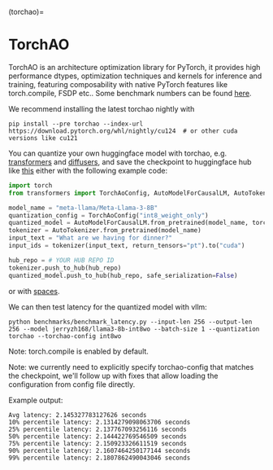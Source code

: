 (torchao)=

# TorchAO

TorchAO is an architecture optimization library for PyTorch, it provides high performance dtypes, optimization techniques and kernels for inference and training, featuring composability with native PyTorch features like torch.compile, FSDP etc.. Some benchmark numbers can be found [here](https://github.com/pytorch/ao/tree/main/torchao/quantization#benchmarks).

We recommend installing the latest torchao nightly with

```console
pip install --pre torchao --index-url https://download.pytorch.org/whl/nightly/cu124  # or other cuda versions like cu121
```

You can quantize your own huggingface model with torchao, e.g. [transformers](https://huggingface.co/docs/transformers/main/en/quantization/torchao) and [diffusers](https://huggingface.co/docs/diffusers/en/quantization/torchao), and save the checkpoint to huggingface hub like [this](https://huggingface.co/jerryzh168/llama3-8b-int8wo) either with the following example code:

```python
import torch
from transformers import TorchAoConfig, AutoModelForCausalLM, AutoTokenizer

model_name = "meta-llama/Meta-Llama-3-8B"
quantization_config = TorchAoConfig("int8_weight_only")
quantized_model = AutoModelForCausalLM.from_pretrained(model_name, torch_dtype="auto", device_map="auto", quantization_config=quantization_config)
tokenizer = AutoTokenizer.from_pretrained(model_name)
input_text = "What are we having for dinner?"
input_ids = tokenizer(input_text, return_tensors="pt").to("cuda")

hub_repo = # YOUR HUB REPO ID
tokenizer.push_to_hub(hub_repo)
quantized_model.push_to_hub(hub_repo, safe_serialization=False)
```

or with [spaces](https://huggingface.co/spaces/medmekk/TorchAO_Quantization).

We can then test latency for the quantized model with vllm:

```console
python benchmarks/benchmark_latency.py --input-len 256 --output-len 256 --model jerryzh168/llama3-8b-int8wo --batch-size 1 --quantization torchao --torchao-config int8wo
```

Note: torch.compile is enabled by default.

Note: we currently need to explicitly specify torchao-config that matches the checkpoint, we'll follow up with fixes that allow loading the configuration from config file directly.

Example output:

```
Avg latency: 2.145327783127626 seconds
10% percentile latency: 2.1314279098063706 seconds
25% percentile latency: 2.137767093256116 seconds
50% percentile latency: 2.144422769546509 seconds
75% percentile latency: 2.150923326611519 seconds
90% percentile latency: 2.1607464250177144 seconds
99% percentile latency: 2.1807862490043046 seconds
```

